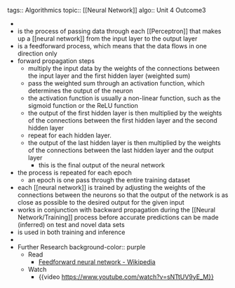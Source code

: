 tags:: Algorithmics
topic:: [[Neural Network]]
algo:: Unit 4 Outcome3

-
- is the process of passing data through each [[Perceptron]] that makes up a [[neural network]] from the input layer to the output layer
- is a feedforward process, which means that the data flows in one direction only
- forward propagation steps
	- multiply the input data by the weights of the connections between the input layer and the first hidden layer (weighted sum)
	- pass the weighted sum through an activation function, which determines the output of the neuron
	- the activation function is usually a non-linear function, such as the sigmoid function or the ReLU function
	- the output of the first hidden layer is then multiplied by the weights of the connections between the first hidden layer and the second hidden layer
	- repeat for each hidden layer.
	- the output of the last hidden layer is then multiplied by the weights of the connections between the last hidden layer and the output layer
		- this is the final output of the neural network
- the process is repeated for each epoch
	- an epoch is one pass through the entire training dataset
- each [[neural network]] is trained by adjusting the weights of the connections between the neurons so that the output of the network is as close as possible to the desired output for the given input
- works in conjunction with backward propagation during the [[Neural Network/Training]] process before accurate predictions can be made (inferred) on test and novel data sets
- is used in both training and inference
-
- Further Research
  background-color:: purple
	- Read
		- [Feedforward neural network - Wikipedia](https://en.wikipedia.org/wiki/Feedforward_neural_network)
	- Watch
		- {{video https://www.youtube.com/watch?v=sNTtUV9yE_M}}